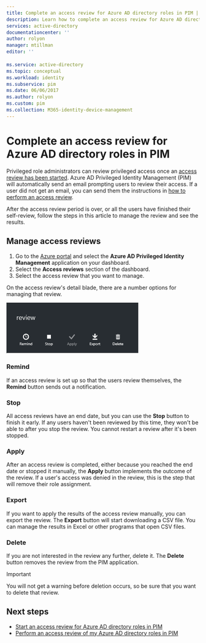 ```yaml
---
title: Complete an access review for Azure AD directory roles in PIM | Microsoft Docs
description: Learn how to complete an access review for Azure AD directory roles in Azure AD Privileged Identity Management (PIM) and view the results
services: active-directory
documentationcenter: ''
author: rolyon
manager: mtillman
editor: ''

ms.service: active-directory
ms.topic: conceptual
ms.workload: identity
ms.subservice: pim
ms.date: 06/06/2017
ms.author: rolyon
ms.custom: pim
ms.collection: M365-identity-device-management
---
```

# Complete an access review for Azure AD directory roles in PIM
Privileged role administrators can review privileged access once an [access review has been started](pim-how-to-start-security-review.md). Azure AD Privileged Identity Management (PIM) will automatically send an email prompting users to review their access. If a user did not get an email, you can send them the instructions in [how to perform an access review](pim-how-to-perform-security-review.md).

After the access review period is over, or all the users have finished their self-review, follow the steps in this article to manage the review and see the results.

## Manage access reviews
1. Go to the [Azure portal](https://portal.azure.com/) and select the **Azure AD Privileged Identity Management** application on your dashboard.
2. Select the **Access reviews** section of the dashboard.
3. Select the access review that you want to manage.

On the access review's detail blade, there are a number options for managing that review.

![PIM access review buttons - screenshot](./media/pim-how-to-complete-review/PIM_review_buttons.png)

### Remind
If an access review is set up so that the users review themselves, the **Remind** button sends out a notification. 

### Stop
All access reviews have an end date, but you can use the **Stop** button to finish it early. If any users haven't been reviewed by this time, they won't be able to after you stop the review. You cannot restart a review after it's been stopped.

### Apply
After an access review is completed, either because you reached the end date or stopped it manually, the **Apply** button implements the outcome of the review. If a user's access was denied in the review, this is the step that will remove their role assignment.  

### Export
If you want to apply the results of the access review manually, you can export the review. The **Export** button will start downloading a CSV file. You can manage the results in Excel or other programs that open CSV files.

### Delete
If you are not interested in the review any further, delete it. The **Delete** button removes the review from the PIM application.

> [!IMPORTANT]
> You will not get a warning before deletion occurs, so be sure that you want to delete that review. 

## Next steps

- [Start an access review for Azure AD directory roles in PIM](pim-how-to-start-security-review.md)
- [Perform an access review of my Azure AD directory roles in PIM](pim-how-to-perform-security-review.md)
